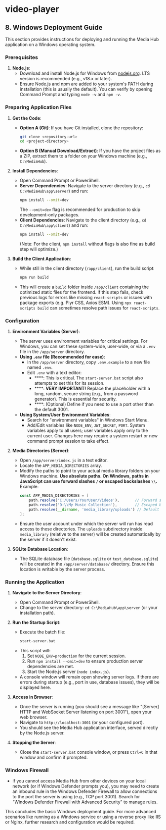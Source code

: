 # video-player
## 8. Windows Deployment Guide

This section provides instructions for deploying and running the Media Hub application on a Windows operating system.

### Prerequisites

1.  **Node.js**:
    *   Download and install Node.js for Windows from [nodejs.org](https://nodejs.org/). LTS version is recommended (e.g., v18.x or later).
    *   Ensure Node.js and npm are added to your system's PATH during installation (this is usually the default). You can verify by opening Command Prompt and typing `node -v` and `npm -v`.

### Preparing Application Files

1.  **Get the Code**:
    *   **Option A (Git)**: If you have Git installed, clone the repository:
        ```bash
        git clone <repository-url>
        cd <project-directory>
        ```
    *   **Option B (Manual Download/Extract)**: If you have the project files as a ZIP, extract them to a folder on your Windows machine (e.g., `C:\MediaHub`).

2.  **Install Dependencies**:
    *   Open Command Prompt or PowerShell.
    *   **Server Dependencies**: Navigate to the server directory (e.g., `cd C:\MediaHub\app\server`) and run:
        ```bash
        npm install --omit=dev
        ```
        The `--omit=dev` flag is recommended for production to skip development-only packages.
    *   **Client Dependencies**: Navigate to the client directory (e.g., `cd C:\MediaHub\app\client`) and run:
        ```bash
        npm install --omit=dev
        ```
        (Note: For the client, `npm install` without flags is also fine as build step will optimize.)

3.  **Build the Client Application**:
    *   While still in the client directory (`/app/client`), run the build script:
        ```bash
        npm run build
        ```
    *   This will create a `build` folder inside `/app/client` containing the optimized static files for the frontend. If this step fails, check previous logs for errors like missing `react-scripts` or issues with package exports (e.g. Plyr CSS, Axios ESM). Using `npx react-scripts build` can sometimes resolve path issues for `react-scripts`.

### Configuration

1.  **Environment Variables (Server)**:
    *   The server uses environment variables for critical settings. For Windows, you can set these system-wide, user-wide, or via a `.env` file in the `/app/server` directory.
    *   **Using `.env` file (Recommended for ease)**:
        *   In the `/app/server` directory, copy `.env.example` to a new file named `.env`.
        *   Edit `.env` with a text editor:
            *   ****: This is critical. The `start-server.bat` script also attempts to set this for its session.
            *   ****: **VERY IMPORTANT!** Replace the placeholder with a long, random, secure string (e.g., from a password generator). This is essential for security.
            *   ****: (Optional) Define if you need to use a port other than the default 3001.
    *   **Using System/User Environment Variables**:
        *   Search for "environment variables" in Windows Start Menu.
        *   Add/Edit variables like `NODE_ENV`, `JWT_SECRET`, `PORT`. System variables apply to all users; user variables apply only to the current user. Changes here may require a system restart or new command prompt session to take effect.

2.  **Media Directories (Server)**:
    *   Open `/app/server/index.js` in a text editor.
    *   Locate the `APP_MEDIA_DIRECTORIES` array.
    *   Modify the paths to point to your actual media library folders on your Windows machine. **Use absolute paths. On Windows, paths in JavaScript can use forward slashes `/` or escaped backslashes `\\`.**
        Example:
        ```javascript
        const APP_MEDIA_DIRECTORIES = [
            path.resolve('C:/Users/YourUser/Videos'),       // Forward slashes
            path.resolve('D:\\My Music Collection'),        // Escaped backslashes
            path.resolve(__dirname, 'media_library/uploads') // Default upload location (relative to server)
        ];
        ```
    *   Ensure the user account under which the server will run has read access to these directories. The `uploads` subdirectory inside `media_library` (relative to the server) will be created automatically by the server if it doesn't exist.

3.  **SQLite Database Location**:
    *   The SQLite database file (`database.sqlite` or `test_database.sqlite`) will be created in the `/app/server/database/` directory. Ensure this location is writable by the server process.

### Running the Application

1.  **Navigate to the Server Directory**:
    *   Open Command Prompt or PowerShell.
    *   Change to the server directory: `cd C:\MediaHub\app\server` (or your installation path).

2.  **Run the Startup Script**:
    *   Execute the batch file:
        ```bash
        start-server.bat
        ```
    *   This script will:
        1.  Set `NODE_ENV=production` for the current session.
        2.  Run `npm install --omit=dev` to ensure production server dependencies are met.
        3.  Start the Node.js server (`node index.js`).
    *   A console window will remain open showing server logs. If there are errors during startup (e.g., port in use, database issues), they will be displayed here.

3.  **Access in Browser**:
    *   Once the server is running (you should see a message like "[Server] HTTP and WebSocket Server listening on port 3001"), open your web browser.
    *   Navigate to `http://localhost:3001` (or your configured port).
    *   You should see the Media Hub application interface, served directly by the Node.js server.

4.  **Stopping the Server**:
    *   Close the `start-server.bat` console window, or press `Ctrl+C` in that window and confirm if prompted.

### Windows Firewall

*   If you cannot access Media Hub from other devices on your local network (or if Windows Defender prompts you), you may need to create an inbound rule in the Windows Defender Firewall to allow connections to the port the server is using (e.g., TCP port 3001). Search for "Windows Defender Firewall with Advanced Security" to manage rules.

This concludes the basic Windows deployment guide. For more advanced scenarios like running as a Windows service or using a reverse proxy like IIS or Nginx, further research and configuration would be required.
